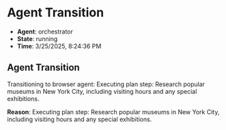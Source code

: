 # Agent Transition

- **Agent**: orchestrator
- **State**: running
- **Time**: 3/25/2025, 8:24:36 PM

## Agent Transition

Transitioning to browser agent: Executing plan step: Research popular museums in New York City, including visiting hours and any special exhibitions.

**Reason**: Executing plan step: Research popular museums in New York City, including visiting hours and any special exhibitions.

